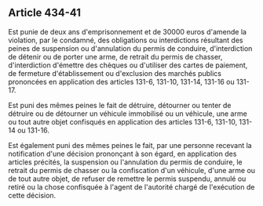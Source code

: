 Article 434-41
----
Est punie de deux ans d'emprisonnement et de 30000 euros d'amende la violation,
par le condamné, des obligations ou interdictions résultant des peines de
suspension ou d'annulation du permis de conduire, d'interdiction de détenir ou
de porter une arme, de retrait du permis de chasser, d'interdiction d'émettre
des chèques ou d'utiliser des cartes de paiement, de fermeture d'établissement
ou d'exclusion des marchés publics prononcées en application des articles 131-6,
131-10, 131-14, 131-16 ou 131-17.

Est puni des mêmes peines le fait de détruire, détourner ou tenter de détruire
ou de détourner un véhicule immobilisé ou un véhicule, une arme ou tout autre
objet confisqués en application des articles 131-6, 131-10, 131-14 ou 131-16.

Est également puni des mêmes peines le fait, par une personne recevant la
notification d'une décision prononçant à son égard, en application des articles
précités, la suspension ou l'annulation du permis de conduire, le retrait du
permis de chasser ou la confiscation d'un véhicule, d'une arme ou de tout autre
objet, de refuser de remettre le permis suspendu, annulé ou retiré ou la chose
confisquée à l'agent de l'autorité chargé de l'exécution de cette décision.
